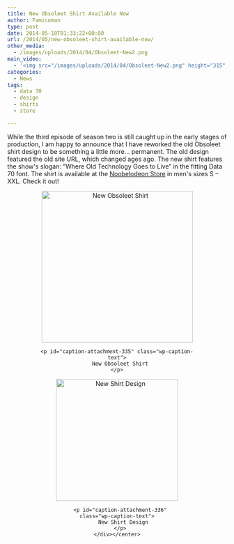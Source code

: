 ```yaml
---
title: New Obsoleet Shirt Available Now
author: Famicoman
type: post
date: 2014-05-18T01:33:22+00:00
url: /2014/05/new-obsoleet-shirt-available-now/
other_media:
  - /images/uploads/2014/04/Obsoleet-New2.png
main_video:
  - '<img src="/images/uploads/2014/04/Obsoleet-New2.png" height="315" width="561">'
categories:
  - News
tags:
  - data 70
  - design
  - shirts
  - store

---
```

While the third episode of season two is still caught up in the early stages of production, I am happy to announce that I have reworked the old Obsoleet shirt design to be something a little more&#8230; permanent. The old design featured the old site URL, which changed ages ago. The new shirt features the show's slogan: &#8220;Where Old Technology Goes to Live&#8221; in the fitting Data 70 font. The shirt is available at the [Noobelodeon Store][1] in men's sizes S &#8211; XXL. Check it out!

<center>
  <div id="attachment_335" style="width: 357px" class="wp-caption aligncenter">
    <a href="https://obsoleet.com/wp-content/uploads/2014/04/obso_shirt.png"><img aria-describedby="caption-attachment-335" src="https://obsoleet.com/wp-content/uploads/2014/04/obso_shirt.png" alt="New Obsoleet Shirt" width="347" height="348" class="size-full wp-image-335" srcset="https://obsoleet.com/wp-content/uploads/2014/04/obso_shirt.png 347w, https://obsoleet.com/wp-content/uploads/2014/04/obso_shirt-150x150.png 150w, https://obsoleet.com/wp-content/uploads/2014/04/obso_shirt-300x300.png 300w" sizes="(max-width: 347px) 100vw, 347px" /></a>
    
    <p id="caption-attachment-335" class="wp-caption-text">
      New Obsoleet Shirt
    </p>
  </div></p> 
  
  <p>
    <div id="attachment_336" style="width: 290px" class="wp-caption aligncenter">
      <a href="https://obsoleet.com/wp-content/uploads/2014/04/obsoleet-s2-shirt_design.png"><img aria-describedby="caption-attachment-336" src="https://obsoleet.com/wp-content/uploads/2014/04/obsoleet-s2-shirt_design.png" alt="New Shirt Design" width="280" height="280" class="size-full wp-image-336" srcset="https://obsoleet.com/wp-content/uploads/2014/04/obsoleet-s2-shirt_design.png 280w, https://obsoleet.com/wp-content/uploads/2014/04/obsoleet-s2-shirt_design-150x150.png 150w" sizes="(max-width: 280px) 100vw, 280px" /></a>
      
      <p id="caption-attachment-336" class="wp-caption-text">
        New Shirt Design
      </p>
    </div></center>
  </p>

 [1]: http://noobelodeon.spreadshirt.com/obsoleet-s2-shirt-A15801020/customize/color/2 "Obsoleet Shirt"